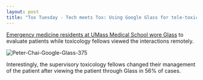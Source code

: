 ```yaml
---
layout: post
title: "Tox Tuesday - Tech meets Tox: Using Google Glass for tele-toxicology consults"
---
```


[Emergency medicine residents at UMass Medical School wore
Glass](http://www.medgadget.com/2015/08/google-glass-shown-beneficial-bedside-toxicology-consults.html)
to evaluate patients while toxicology fellows viewed the interactions remotely.

![Peter-Chai-Google-Glass-375](http://i.imgur.com/nVoYsnA.jpg)

Interestingly, the supervisory toxicology fellows changed their management of
the patient after viewing the patient through Glass in 56% of cases.

